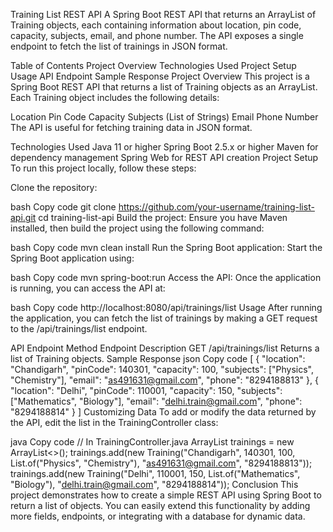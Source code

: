 Training List REST API
A Spring Boot REST API that returns an ArrayList of Training objects, each containing information about location, pin code, capacity, subjects, email, and phone number. The API exposes a single endpoint to fetch the list of trainings in JSON format.

Table of Contents
Project Overview
Technologies Used
Project Setup
Usage
API Endpoint
Sample Response
Project Overview
This project is a Spring Boot REST API that returns a list of Training objects as an ArrayList. Each Training object includes the following details:

Location
Pin Code
Capacity
Subjects (List of Strings)
Email
Phone Number
The API is useful for fetching training data in JSON format.

Technologies Used
Java 11 or higher
Spring Boot 2.5.x or higher
Maven for dependency management
Spring Web for REST API creation
Project Setup
To run this project locally, follow these steps:

Clone the repository:

bash
Copy code
git clone https://github.com/your-username/training-list-api.git
cd training-list-api
Build the project: Ensure you have Maven installed, then build the project using the following command:

bash
Copy code
mvn clean install
Run the Spring Boot application: Start the Spring Boot application using:

bash
Copy code
mvn spring-boot:run
Access the API: Once the application is running, you can access the API at:

bash
Copy code
http://localhost:8080/api/trainings/list
Usage
After running the application, you can fetch the list of trainings by making a GET request to the /api/trainings/list endpoint.

API Endpoint
Method	Endpoint	Description
GET	/api/trainings/list	Returns a list of Training objects.
Sample Response
json
Copy code
[
    {
        "location": "Chandigarh",
        "pinCode": 140301,
        "capacity": 100,
        "subjects": ["Physics", "Chemistry"],
        "email": "as491631@gmail.com",
        "phone": "8294188813"
    },
    {
        "location": "Delhi",
        "pinCode": 110001,
        "capacity": 150,
        "subjects": ["Mathematics", "Biology"],
        "email": "delhi.train@gmail.com",
        "phone": "8294188814"
    }
]
Customizing Data
To add or modify the data returned by the API, edit the list in the TrainingController class:

java
Copy code
// In TrainingController.java
ArrayList<Training> trainings = new ArrayList<>();
trainings.add(new Training("Chandigarh", 140301, 100, List.of("Physics", "Chemistry"), "as491631@gmail.com", "8294188813"));
trainings.add(new Training("Delhi", 110001, 150, List.of("Mathematics", "Biology"), "delhi.train@gmail.com", "8294188814"));
Conclusion
This project demonstrates how to create a simple REST API using Spring Boot to return a list of objects. You can easily extend this functionality by adding more fields, endpoints, or integrating with a database for dynamic data.

